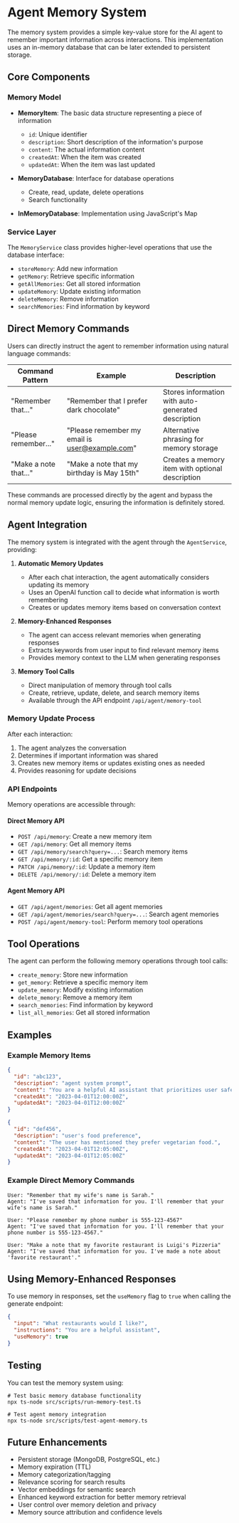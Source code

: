 # Agent Memory System

The memory system provides a simple key-value store for the AI agent to remember important information across interactions. This implementation uses an in-memory database that can be later extended to persistent storage.

## Core Components

### Memory Model

- **MemoryItem**: The basic data structure representing a piece of information

  - `id`: Unique identifier
  - `description`: Short description of the information's purpose
  - `content`: The actual information content
  - `createdAt`: When the item was created
  - `updatedAt`: When the item was last updated

- **MemoryDatabase**: Interface for database operations

  - Create, read, update, delete operations
  - Search functionality

- **InMemoryDatabase**: Implementation using JavaScript's Map

### Service Layer

The `MemoryService` class provides higher-level operations that use the database interface:

- `storeMemory`: Add new information
- `getMemory`: Retrieve specific information
- `getAllMemories`: Get all stored information
- `updateMemory`: Update existing information
- `deleteMemory`: Remove information
- `searchMemories`: Find information by keyword

## Direct Memory Commands

Users can directly instruct the agent to remember information using natural language commands:

| Command Pattern       | Example                                        | Description                                        |
| --------------------- | ---------------------------------------------- | -------------------------------------------------- |
| "Remember that..."    | "Remember that I prefer dark chocolate"        | Stores information with auto-generated description |
| "Please remember..."  | "Please remember my email is user@example.com" | Alternative phrasing for memory storage            |
| "Make a note that..." | "Make a note that my birthday is May 15th"     | Creates a memory item with optional description    |

These commands are processed directly by the agent and bypass the normal memory update logic, ensuring the information is definitely stored.

## Agent Integration

The memory system is integrated with the agent through the `AgentService`, providing:

1. **Automatic Memory Updates**

   - After each chat interaction, the agent automatically considers updating its memory
   - Uses an OpenAI function call to decide what information is worth remembering
   - Creates or updates memory items based on conversation context

2. **Memory-Enhanced Responses**

   - The agent can access relevant memories when generating responses
   - Extracts keywords from user input to find relevant memory items
   - Provides memory context to the LLM when generating responses

3. **Memory Tool Calls**
   - Direct manipulation of memory through tool calls
   - Create, retrieve, update, delete, and search memory items
   - Available through the API endpoint `/api/agent/memory-tool`

### Memory Update Process

After each interaction:

1. The agent analyzes the conversation
2. Determines if important information was shared
3. Creates new memory items or updates existing ones as needed
4. Provides reasoning for update decisions

### API Endpoints

Memory operations are accessible through:

#### Direct Memory API

- `POST /api/memory`: Create a new memory item
- `GET /api/memory`: Get all memory items
- `GET /api/memory/search?query=...`: Search memory items
- `GET /api/memory/:id`: Get a specific memory item
- `PATCH /api/memory/:id`: Update a memory item
- `DELETE /api/memory/:id`: Delete a memory item

#### Agent Memory API

- `GET /api/agent/memories`: Get all agent memories
- `GET /api/agent/memories/search?query=...`: Search agent memories
- `POST /api/agent/memory-tool`: Perform memory tool operations

## Tool Operations

The agent can perform the following memory operations through tool calls:

- `create_memory`: Store new information
- `get_memory`: Retrieve a specific memory item
- `update_memory`: Modify existing information
- `delete_memory`: Remove a memory item
- `search_memories`: Find information by keyword
- `list_all_memories`: Get all stored information

## Examples

### Example Memory Items

```json
{
  "id": "abc123",
  "description": "agent system prompt",
  "content": "You are a helpful AI assistant that prioritizes user safety.",
  "createdAt": "2023-04-01T12:00:00Z",
  "updatedAt": "2023-04-01T12:00:00Z"
}

{
  "id": "def456",
  "description": "user's food preference",
  "content": "The user has mentioned they prefer vegetarian food.",
  "createdAt": "2023-04-01T12:05:00Z",
  "updatedAt": "2023-04-01T12:05:00Z"
}
```

### Example Direct Memory Commands

```
User: "Remember that my wife's name is Sarah."
Agent: "I've saved that information for you. I'll remember that your wife's name is Sarah."

User: "Please remember my phone number is 555-123-4567"
Agent: "I've saved that information for you. I'll remember that your phone number is 555-123-4567."

User: "Make a note that my favorite restaurant is Luigi's Pizzeria"
Agent: "I've saved that information for you. I've made a note about 'favorite restaurant'."
```

## Using Memory-Enhanced Responses

To use memory in responses, set the `useMemory` flag to `true` when calling the generate endpoint:

```json
{
  "input": "What restaurants would I like?",
  "instructions": "You are a helpful assistant",
  "useMemory": true
}
```

## Testing

You can test the memory system using:

```
# Test basic memory database functionality
npx ts-node src/scripts/run-memory-test.ts

# Test agent memory integration
npx ts-node src/scripts/test-agent-memory.ts
```

## Future Enhancements

- Persistent storage (MongoDB, PostgreSQL, etc.)
- Memory expiration (TTL)
- Memory categorization/tagging
- Relevance scoring for search results
- Vector embeddings for semantic search
- Enhanced keyword extraction for better memory retrieval
- User control over memory deletion and privacy
- Memory source attribution and confidence levels

